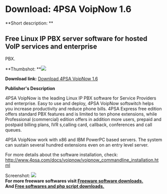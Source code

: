 # Download: 4PSA VoipNow 1.6

**Short description: **

## Free Linux IP PBX server software for hosted VoIP services and enterprise
PBX.

  
**Thumbshot: **![](http://www.freewarefiles.com/screenshot/4psavoipnow_md.jpg)   
  
**Download link:** [Download 4PSA VoipNow 1.6](http://freesoftwares.boysofts.com/PSA-VoipNow_program_38075.html)  
  

**Publisher's Description**  
  

4PSA VoipNow is the leading Linux IP PBX software for Service Providers and
enterprise. Easy to use and deploy, 4PSA VoipNow softswitch helps you increase
productivity and reduce phone bills. 4PSA Express free edition offers standard
PBX features and is limited to ten phone extensions, while Professional
(commercial) edition offers in addition more users, prepaid and postpaid
billing plans, IVR s,calling card, callback, conferences and call queues.

4PSA VoipNow work with x86 and IBM PowerPC based servers. The system can
sustain several hundred extensions even on an entry level server.

For more details about the software installation, check:
http://www.4psa.com/docs/voipnow/voipnow_commandline_installation.html

  
  
Screenshot: ![](http://www.freewarefiles.com/screenshot/4psavoipnow.jpg)  
**For more freeware softwares visit [Freeware software downloads.](http://freesoftwares.boysofts.com/)**   
**And [Free softwares and php script downloads.](http://www.boysofts.com/)**

